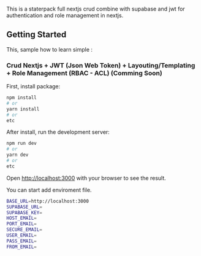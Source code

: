 This is a staterpack full nextjs crud combine with supabase and jwt for authentication and role management in nextjs.
## Getting Started

This, sample how to learn simple :

### Crud Nextjs + JWT (Json Web Token) + Layouting/Templating + Role Management (RBAC - ACL) (Comming Soon)

First, install package:
```bash
npm install
# or
yarn install
# or
etc
```

After install, run the development server:

```bash
npm run dev
# or
yarn dev
# or
etc
```

Open [http://localhost:3000](http://localhost:3000) with your browser to see the result.

You can start add enviroment file.
```bash
BASE_URL=http://localhost:3000
SUPABASE_URL=
SUPABASE_KEY=
HOST_EMAIL=
PORT_EMAIL=
SECURE_EMAIL=
USER_EMAIL=
PASS_EMAIL=
FROM_EMAIL=
